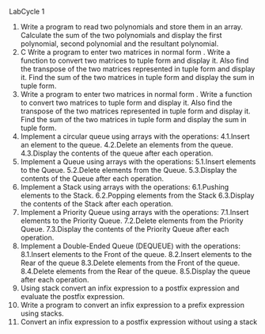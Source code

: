LabCycle 1
1. Write a program to read two polynomials and store them in an array. Calculate the sum of the
two polynomials and display the first polynomial, second polynomial and the resultant
polynomial.
2. C Write a program to enter two matrices in normal form . Write a function to convert two
matrices to tuple form and display it. Also find the transpose of the two matrices represented
in tuple form and display it. Find the sum of the two matrices in tuple form and display the
sum in tuple form.
3. Write a program to enter two matrices in normal form . Write a function to convert two
matrices to tuple form and display it. Also find the transpose of the two matrices represented
in tuple form and display it. Find the sum of the two matrices in tuple form and display the
sum in tuple form.
4. Implement a circular queue using arrays with the operations:
4.1.Insert an element to the queue.
4.2.Delete an elements from the queue.
4.3.Display the contents of the queue after each operation.
5. Implement a Queue using arrays with the operations:
5.1.Insert elements to the Queue.
5.2.Delete elements from the Queue.
5.3.Display the contents of the Queue after each operation.
6. Implement a Stack using arrays with the operations:
6.1.Pushing elements to the Stack.
6.2.Popping elements from the Stack
6.3.Display the contents of the Stack after each operation.
7. Implement a Priority Queue using arrays with the operations:
7.1.Insert elements to the Priority Queue.
7.2.Delete elements from the Priority Queue.
7.3.Display the contents of the Priority Queue after each operation.
8. Implement a Double-Ended Queue (DEQUEUE) with the operations:
8.1.Insert elements to the Front of the queue.
8.2.Insert elements to the Rear of the queue
8.3.Delete elements from the Front of the queue.
8.4.Delete elements from the Rear of the queue.
8.5.Display the queue after each operation.
9. Using stack convert an infix expression to a postfix expression and evaluate the postfix
expression.
10. Write a program to convert an infix expression to a prefix expression using stacks.
11. Convert an infix expression to a postfix expression without using a stack

